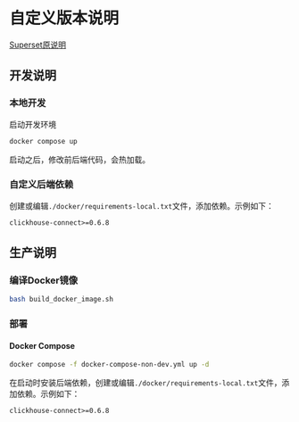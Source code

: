 # 自定义版本说明

[Superset原说明](SUPERSET_README.md)

## 开发说明

### 本地开发

启动开发环境

```bash
docker compose up
```

启动之后，修改前后端代码，会热加载。

### 自定义后端依赖

创建或编辑`./docker/requirements-local.txt`文件，添加依赖。示例如下：

```txt
clickhouse-connect>=0.6.8
```

## 生产说明

### 编译Docker镜像

```bash
bash build_docker_image.sh
```

### 部署

#### Docker Compose

```bash
docker compose -f docker-compose-non-dev.yml up -d
```

在启动时安装后端依赖，创建或编辑`./docker/requirements-local.txt`文件，添加依赖。示例如下：

```txt
clickhouse-connect>=0.6.8
```
